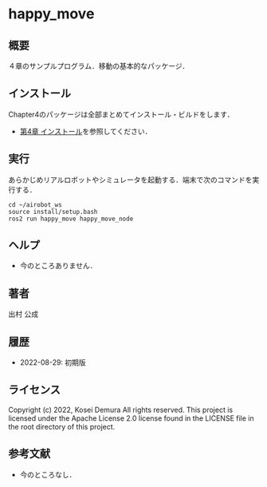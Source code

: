 # happy_move

## 概要
４章のサンプルプログラム．移動の基本的なパッケージ．

## インストール
Chapter4のパッケージは全部まとめてインストール・ビルドをします．
- [第4章 インストール](https://github.com/AI-Robot-Book/chapter4)を参照してください．

## 実行
あらかじめリアルロボットやシミュレータを起動する．端末で次のコマンドを実行する．
```
cd ~/airobot_ws
source install/setup.bash
ros2 run happy_move happy_move_node
```

## ヘルプ
- 今のところありません．
　　
## 著者
出村 公成

## 履歴
- 2022-08-29: 初期版

## ライセンス
Copyright (c) 2022, Kosei Demura All rights reserved. This project is licensed under the Apache License 2.0 license found in the LICENSE file in the root directory of this project.


## 参考文献
- 今のところなし．
